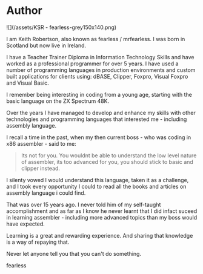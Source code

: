# Author

![](/assets/KSR - fearless-grey150x140.png)

I am Keith Robertson, also known as fearless / mrfearless. I was born in Scotland but now live in Ireland.

I have a Teacher Trainer Diploma in Information Technology Skills and have worked as a professional programmer for over 5 years. I have used a number of programming languages in production environments and custom built applications for clients using: dBASE, Clipper, Foxpro, Visual Foxpro and Visual Basic.

I remember being interesting in coding from a young age, starting with the basic language on the ZX Spectrum 48K.

Over the years I have managed to develop and enhance my skills with other technologies and programming languages that interested me - including assembly language.

I recall a time in the past, when my then current boss - who was coding in x86 assembler - said to me:

> Its not for you. You wouldnt be able to understand the low level nature of assembler, its too advanced for you, you should stick to basic and clipper instead.

I silenty vowed I would understand this language, taken it as a challenge, and I took every opportunity I could to read all the books and articles on assembly language i could find.

That was over 15 years ago. I never told him of my self-taught accomplishment and as far as I know he never learnt that I did infact suceed in learning assembler - including more advanced topics than my boss would have expected.

Learning is a great and rewarding experience. And sharing that knowledge is a way of repaying that.

Never let anyone tell you that you can't do something.

fearless

